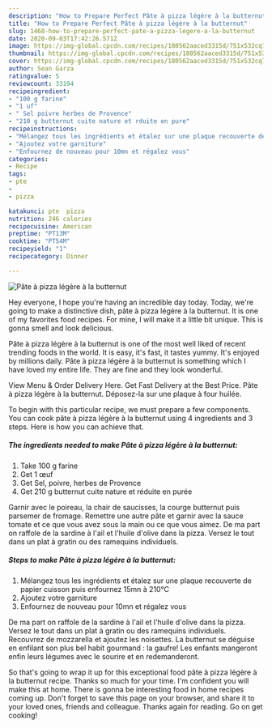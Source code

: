 ```yaml
---
description: "How to Prepare Perfect Pâte à pizza légère à la butternut"
title: "How to Prepare Perfect Pâte à pizza légère à la butternut"
slug: 1468-how-to-prepare-perfect-pate-a-pizza-legere-a-la-butternut
date: 2020-09-03T17:42:26.571Z
image: https://img-global.cpcdn.com/recipes/180562aaced3315d/751x532cq70/pate-a-pizza-legere-a-la-butternut-photo-principale-de-la-recette.jpg
thumbnail: https://img-global.cpcdn.com/recipes/180562aaced3315d/751x532cq70/pate-a-pizza-legere-a-la-butternut-photo-principale-de-la-recette.jpg
cover: https://img-global.cpcdn.com/recipes/180562aaced3315d/751x532cq70/pate-a-pizza-legere-a-la-butternut-photo-principale-de-la-recette.jpg
author: Sean Garza
ratingvalue: 5
reviewcount: 33194
recipeingredient:
- "100 g farine"
- "1 uf"
- " Sel poivre herbes de Provence"
- "210 g butternut cuite nature et rduite en pure"
recipeinstructions:
- "Mélangez tous les ingrédients et étalez sur une plaque recouverte de papier cuisson puis enfournez 15mn à 210°C"
- "Ajoutez votre garniture"
- "Enfournez de nouveau pour 10mn et régalez vous"
categories:
- Recipe
tags:
- pte
- 
- pizza

katakunci: pte  pizza 
nutrition: 246 calories
recipecuisine: American
preptime: "PT13M"
cooktime: "PT54M"
recipeyield: "1"
recipecategory: Dinner

---
```



![Pâte à pizza légère à la butternut](https://img-global.cpcdn.com/recipes/180562aaced3315d/751x532cq70/pate-a-pizza-legere-a-la-butternut-photo-principale-de-la-recette.jpg)

Hey everyone, I hope you're having an incredible day today. Today, we're going to make a distinctive dish, pâte à pizza légère à la butternut. It is one of my favorites food recipes. For mine, I will make it a little bit unique. This is gonna smell and look delicious.

Pâte à pizza légère à la butternut is one of the most well liked of recent trending foods in the world. It is easy, it's fast, it tastes yummy. It's enjoyed by millions daily. Pâte à pizza légère à la butternut is something which I have loved my entire life. They are fine and they look wonderful.

View Menu &amp; Order Delivery Here. Get Fast Delivery at the Best Price. Pâte à pizza légère à la butternut. Déposez-la sur une plaque à four huilée.


To begin with this particular recipe, we must prepare a few components. You can cook pâte à pizza légère à la butternut using 4 ingredients and 3 steps. Here is how you can achieve that.

<!--inarticleads1-->

##### The ingredients needed to make Pâte à pizza légère à la butternut:

1. Take 100 g farine
1. Get 1 œuf
1. Get  Sel, poivre, herbes de Provence
1. Get 210 g butternut cuite nature et réduite en purée


Garnir avec le poireau, la chair de saucisses, la courge butternut puis parsemer de fromage. Remettre une autre pâte et garnir avec la sauce tomate et ce que vous avez sous la main ou ce que vous aimez. De ma part on raffole de la sardine à l&#39;ail et l&#39;huile d&#39;olive dans la pizza. Versez le tout dans un plat à gratin ou des ramequins individuels. 

<!--inarticleads2-->

##### Steps to make Pâte à pizza légère à la butternut:

1. Mélangez tous les ingrédients et étalez sur une plaque recouverte de papier cuisson puis enfournez 15mn à 210°C
1. Ajoutez votre garniture
1. Enfournez de nouveau pour 10mn et régalez vous


De ma part on raffole de la sardine à l&#39;ail et l&#39;huile d&#39;olive dans la pizza. Versez le tout dans un plat à gratin ou des ramequins individuels. Recouvrez de mozzarella et ajoutez les noisettes. La butternut se déguise en enfilant son plus bel habit gourmand : la gaufre! Les enfants mangeront enfin leurs légumes avec le sourire et en redemanderont. 

So that's going to wrap it up for this exceptional food pâte à pizza légère à la butternut recipe. Thanks so much for your time. I'm confident you will make this at home. There is gonna be interesting food in home recipes coming up. Don't forget to save this page on your browser, and share it to your loved ones, friends and colleague. Thanks again for reading. Go on get cooking!
